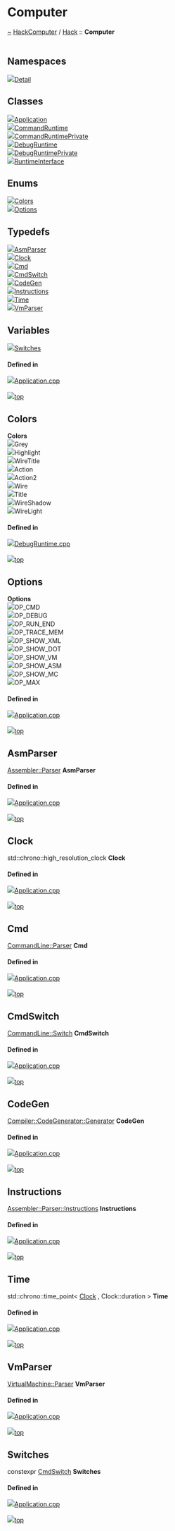 <a id="computer"></a>
<h1>Computer</h1>
<a id="a00916"></a>
<a href="https://github.com/CharlesCarley/HackComputer#~">~</a>
<a href="index.md#index">HackComputer</a>
<span class="inline-text">/</span>
<a href="a00906.md#hack">Hack</a>
<span class="inline-text">::</span>
<span class="bold-text"><b>Computer</b></span>
<br/>
<br/>
<a id="namespaces"></a>
<h2>Namespaces</h2>
<div class="icon-link">
<img src="../images/namespace.svg"/><a href="a00917.md#detail">Detail</a>
</div>
<a id="classes"></a>
<h2>Classes</h2>
<div class="icon-link">
<img src="../images/class.svg"/><a href="a01210.md#application">Application</a>
</div>
<div class="icon-link">
<img src="../images/class.svg"/><a href="a01218.md#commandruntime">CommandRuntime</a>
</div>
<div class="icon-link">
<img src="../images/class.svg"/><a href="a01214.md#commandruntimeprivate">CommandRuntimePrivate</a>
</div>
<div class="icon-link">
<img src="../images/class.svg"/><a href="a01226.md#debugruntime">DebugRuntime</a>
</div>
<div class="icon-link">
<img src="../images/class.svg"/><a href="a01222.md#debugruntimeprivate">DebugRuntimePrivate</a>
</div>
<div class="icon-link">
<img src="../images/class.svg"/><a href="a01230.md#runtimeinterface">RuntimeInterface</a>
</div>
<a id="enums"></a>
<h2>Enums</h2>
<span class="icon-list-item"><a href="#colors" class="icon-list-item"><img src="../images/class.svg" class="icon-list-item"/><span class="icon-list-item">Colors</span>
</a>
</span>
<br/>
<span class="icon-list-item"><a href="#options" class="icon-list-item"><img src="../images/class.svg" class="icon-list-item"/><span class="icon-list-item">Options</span>
</a>
</span>
<br/>
<a id="typedefs"></a>
<h2>Typedefs</h2>
<span class="icon-list-item"><a href="#asmparser" class="icon-list-item"><img src="../images/class.svg" class="icon-list-item"/><span class="icon-list-item">AsmParser</span>
</a>
</span>
<br/>
<span class="icon-list-item"><a href="#clock" class="icon-list-item"><img src="../images/class.svg" class="icon-list-item"/><span class="icon-list-item">Clock</span>
</a>
</span>
<br/>
<span class="icon-list-item"><a href="#cmd" class="icon-list-item"><img src="../images/class.svg" class="icon-list-item"/><span class="icon-list-item">Cmd</span>
</a>
</span>
<br/>
<span class="icon-list-item"><a href="#cmdswitch" class="icon-list-item"><img src="../images/class.svg" class="icon-list-item"/><span class="icon-list-item">CmdSwitch</span>
</a>
</span>
<br/>
<span class="icon-list-item"><a href="#codegen" class="icon-list-item"><img src="../images/class.svg" class="icon-list-item"/><span class="icon-list-item">CodeGen</span>
</a>
</span>
<br/>
<span class="icon-list-item"><a href="#instructions" class="icon-list-item"><img src="../images/class.svg" class="icon-list-item"/><span class="icon-list-item">Instructions</span>
</a>
</span>
<br/>
<span class="icon-list-item"><a href="#time" class="icon-list-item"><img src="../images/class.svg" class="icon-list-item"/><span class="icon-list-item">Time</span>
</a>
</span>
<br/>
<span class="icon-list-item"><a href="#vmparser" class="icon-list-item"><img src="../images/class.svg" class="icon-list-item"/><span class="icon-list-item">VmParser</span>
</a>
</span>
<br/>
<a id="variables"></a>
<h2>Variables</h2>
<span class="icon-list-item"><a href="#switches" class="icon-list-item"><img src="../images/class.svg" class="icon-list-item"/><span class="icon-list-item">Switches</span>
</a>
</span>
<br/>
<a id="defined-in"></a>
<h4>Defined in</h4>
<span class="icon-list-item"><a href="https://github.com/CharlesCarley/HackComputer/blob/master/Source/Computer/Application.cpp#L42" class="icon-list-item"><img src="../images/file.svg" class="icon-list-item"/><span class="icon-list-item">Application.cpp</span>
</a>
</span>
<br/>
<br/>
<span class="icon-list-item"><a href="#computer" class="icon-list-item"><img src="../images/jumpToTop.svg" class="icon-list-item"/><span class="icon-list-item">top</span>
</a>
</span>
<a id="colors"></a>
<h2>Colors</h2>
<span class="bold-text"><b>Colors</b></span>
<br/>
<a id="grey"></a>
<div class="paragraph">
<span class="paragraph"><img src="../images/enum.svg"/><span class="inline-text">Grey</span>
</span>
</div>
<a id="highlight"></a>
<div class="paragraph">
<span class="paragraph"><img src="../images/enum.svg"/><span class="inline-text">Highlight</span>
</span>
</div>
<a id="wiretitle"></a>
<div class="paragraph">
<span class="paragraph"><img src="../images/enum.svg"/><span class="inline-text">WireTitle</span>
</span>
</div>
<a id="action"></a>
<div class="paragraph">
<span class="paragraph"><img src="../images/enum.svg"/><span class="inline-text">Action</span>
</span>
</div>
<a id="action2"></a>
<div class="paragraph">
<span class="paragraph"><img src="../images/enum.svg"/><span class="inline-text">Action2</span>
</span>
</div>
<a id="wire"></a>
<div class="paragraph">
<span class="paragraph"><img src="../images/enum.svg"/><span class="inline-text">Wire</span>
</span>
</div>
<a id="title"></a>
<div class="paragraph">
<span class="paragraph"><img src="../images/enum.svg"/><span class="inline-text">Title</span>
</span>
</div>
<a id="wireshadow"></a>
<div class="paragraph">
<span class="paragraph"><img src="../images/enum.svg"/><span class="inline-text">WireShadow</span>
</span>
</div>
<a id="wirelight"></a>
<div class="paragraph">
<span class="paragraph"><img src="../images/enum.svg"/><span class="inline-text">WireLight</span>
</span>
</div>
<a id="grey"></a>
<a id="highlight"></a>
<a id="wiretitle"></a>
<a id="action"></a>
<a id="action2"></a>
<a id="wire"></a>
<a id="title"></a>
<a id="wireshadow"></a>
<a id="wirelight"></a>
<a id="defined-in"></a>
<h4>Defined in</h4>
<span class="icon-list-item"><a href="https://github.com/CharlesCarley/HackComputer/blob/master/Source/Computer/DebugRuntime.cpp#L35" class="icon-list-item"><img src="../images/file.svg" class="icon-list-item"/><span class="icon-list-item">DebugRuntime.cpp</span>
</a>
</span>
<br/>
<br/>
<span class="icon-list-item"><a href="#computer" class="icon-list-item"><img src="../images/jumpToTop.svg" class="icon-list-item"/><span class="icon-list-item">top</span>
</a>
</span>
<br/>
<a id="options"></a>
<h2>Options</h2>
<span class="bold-text"><b>Options</b></span>
<br/>
<a id="op_cmd"></a>
<div class="paragraph">
<span class="paragraph"><img src="../images/enum.svg"/><span class="inline-text">OP_CMD</span>
</span>
</div>
<a id="op_debug"></a>
<div class="paragraph">
<span class="paragraph"><img src="../images/enum.svg"/><span class="inline-text">OP_DEBUG</span>
</span>
</div>
<a id="op_run_end"></a>
<div class="paragraph">
<span class="paragraph"><img src="../images/enum.svg"/><span class="inline-text">OP_RUN_END</span>
</span>
</div>
<a id="op_trace_mem"></a>
<div class="paragraph">
<span class="paragraph"><img src="../images/enum.svg"/><span class="inline-text">OP_TRACE_MEM</span>
</span>
</div>
<a id="op_show_xml"></a>
<div class="paragraph">
<span class="paragraph"><img src="../images/enum.svg"/><span class="inline-text">OP_SHOW_XML</span>
</span>
</div>
<a id="op_show_dot"></a>
<div class="paragraph">
<span class="paragraph"><img src="../images/enum.svg"/><span class="inline-text">OP_SHOW_DOT</span>
</span>
</div>
<a id="op_show_vm"></a>
<div class="paragraph">
<span class="paragraph"><img src="../images/enum.svg"/><span class="inline-text">OP_SHOW_VM</span>
</span>
</div>
<a id="op_show_asm"></a>
<div class="paragraph">
<span class="paragraph"><img src="../images/enum.svg"/><span class="inline-text">OP_SHOW_ASM</span>
</span>
</div>
<a id="op_show_mc"></a>
<div class="paragraph">
<span class="paragraph"><img src="../images/enum.svg"/><span class="inline-text">OP_SHOW_MC</span>
</span>
</div>
<a id="op_max"></a>
<div class="paragraph">
<span class="paragraph"><img src="../images/enum.svg"/><span class="inline-text">OP_MAX</span>
</span>
</div>
<a id="op_cmd"></a>
<a id="op_debug"></a>
<a id="op_run_end"></a>
<a id="op_trace_mem"></a>
<a id="op_show_xml"></a>
<a id="op_show_dot"></a>
<a id="op_show_vm"></a>
<a id="op_show_asm"></a>
<a id="op_show_mc"></a>
<a id="op_max"></a>
<a id="defined-in"></a>
<h4>Defined in</h4>
<span class="icon-list-item"><a href="https://github.com/CharlesCarley/HackComputer/blob/master/Source/Computer/Application.cpp#L54" class="icon-list-item"><img src="../images/file.svg" class="icon-list-item"/><span class="icon-list-item">Application.cpp</span>
</a>
</span>
<br/>
<br/>
<span class="icon-list-item"><a href="#computer" class="icon-list-item"><img src="../images/jumpToTop.svg" class="icon-list-item"/><span class="icon-list-item">top</span>
</a>
</span>
<br/>
<a id="asmparser"></a>
<h2>AsmParser</h2>
<a href="a00934.md#parser">Assembler::Parser</a>
<span class="bold-text"><b>AsmParser</b></span>
<br/>
<a id="defined-in"></a>
<h4>Defined in</h4>
<span class="icon-list-item"><a href="https://github.com/CharlesCarley/HackComputer/blob/master/Source/Computer/Application.cpp#L49" class="icon-list-item"><img src="../images/file.svg" class="icon-list-item"/><span class="icon-list-item">Application.cpp</span>
</a>
</span>
<br/>
<br/>
<span class="icon-list-item"><a href="#computer" class="icon-list-item"><img src="../images/jumpToTop.svg" class="icon-list-item"/><span class="icon-list-item">top</span>
</a>
</span>
<br/>
<a id="clock"></a>
<h2>Clock</h2>
<span class="inline-text">std::chrono::high_resolution_clock</span>
<span class="bold-text"><b>Clock</b></span>
<br/>
<a id="defined-in"></a>
<h4>Defined in</h4>
<span class="icon-list-item"><a href="https://github.com/CharlesCarley/HackComputer/blob/master/Source/Computer/Application.cpp#L43" class="icon-list-item"><img src="../images/file.svg" class="icon-list-item"/><span class="icon-list-item">Application.cpp</span>
</a>
</span>
<br/>
<br/>
<span class="icon-list-item"><a href="#computer" class="icon-list-item"><img src="../images/jumpToTop.svg" class="icon-list-item"/><span class="icon-list-item">top</span>
</a>
</span>
<br/>
<a id="cmd"></a>
<h2>Cmd</h2>
<a href="a01250.md#parser">CommandLine::Parser</a>
<span class="bold-text"><b>Cmd</b></span>
<br/>
<a id="defined-in"></a>
<h4>Defined in</h4>
<span class="icon-list-item"><a href="https://github.com/CharlesCarley/HackComputer/blob/master/Source/Computer/Application.cpp#L47" class="icon-list-item"><img src="../images/file.svg" class="icon-list-item"/><span class="icon-list-item">Application.cpp</span>
</a>
</span>
<br/>
<br/>
<span class="icon-list-item"><a href="#computer" class="icon-list-item"><img src="../images/jumpToTop.svg" class="icon-list-item"/><span class="icon-list-item">top</span>
</a>
</span>
<br/>
<a id="cmdswitch"></a>
<h2>CmdSwitch</h2>
<a href="a01242.md#switch">CommandLine::Switch</a>
<span class="bold-text"><b>CmdSwitch</b></span>
<br/>
<a id="defined-in"></a>
<h4>Defined in</h4>
<span class="icon-list-item"><a href="https://github.com/CharlesCarley/HackComputer/blob/master/Source/Computer/Application.cpp#L48" class="icon-list-item"><img src="../images/file.svg" class="icon-list-item"/><span class="icon-list-item">Application.cpp</span>
</a>
</span>
<br/>
<br/>
<span class="icon-list-item"><a href="#computer" class="icon-list-item"><img src="../images/jumpToTop.svg" class="icon-list-item"/><span class="icon-list-item">top</span>
</a>
</span>
<br/>
<a id="codegen"></a>
<h2>CodeGen</h2>
<a href="a01190.md#generator">Compiler::CodeGenerator::Generator</a>
<span class="bold-text"><b>CodeGen</b></span>
<br/>
<a id="defined-in"></a>
<h4>Defined in</h4>
<span class="icon-list-item"><a href="https://github.com/CharlesCarley/HackComputer/blob/master/Source/Computer/Application.cpp#L51" class="icon-list-item"><img src="../images/file.svg" class="icon-list-item"/><span class="icon-list-item">Application.cpp</span>
</a>
</span>
<br/>
<br/>
<span class="icon-list-item"><a href="#computer" class="icon-list-item"><img src="../images/jumpToTop.svg" class="icon-list-item"/><span class="icon-list-item">top</span>
</a>
</span>
<br/>
<a id="instructions"></a>
<h2>Instructions</h2>
<a href="a00934.md#instructions">Assembler::Parser::Instructions</a>
<span class="bold-text"><b>Instructions</b></span>
<br/>
<a id="defined-in"></a>
<h4>Defined in</h4>
<span class="icon-list-item"><a href="https://github.com/CharlesCarley/HackComputer/blob/master/Source/Computer/Application.cpp#L46" class="icon-list-item"><img src="../images/file.svg" class="icon-list-item"/><span class="icon-list-item">Application.cpp</span>
</a>
</span>
<br/>
<br/>
<span class="icon-list-item"><a href="#computer" class="icon-list-item"><img src="../images/jumpToTop.svg" class="icon-list-item"/><span class="icon-list-item">top</span>
</a>
</span>
<br/>
<a id="time"></a>
<h2>Time</h2>
<span class="inline-text">std::chrono::time_point&lt; </span>
<a href="a00916.md#clock">Clock</a>
<span class="inline-text">, Clock::duration &gt;</span>
<span class="bold-text"><b>Time</b></span>
<br/>
<a id="defined-in"></a>
<h4>Defined in</h4>
<span class="icon-list-item"><a href="https://github.com/CharlesCarley/HackComputer/blob/master/Source/Computer/Application.cpp#L44" class="icon-list-item"><img src="../images/file.svg" class="icon-list-item"/><span class="icon-list-item">Application.cpp</span>
</a>
</span>
<br/>
<br/>
<span class="icon-list-item"><a href="#computer" class="icon-list-item"><img src="../images/jumpToTop.svg" class="icon-list-item"/><span class="icon-list-item">top</span>
</a>
</span>
<br/>
<a id="vmparser"></a>
<h2>VmParser</h2>
<a href="a01354.md#parser">VirtualMachine::Parser</a>
<span class="bold-text"><b>VmParser</b></span>
<br/>
<a id="defined-in"></a>
<h4>Defined in</h4>
<span class="icon-list-item"><a href="https://github.com/CharlesCarley/HackComputer/blob/master/Source/Computer/Application.cpp#L50" class="icon-list-item"><img src="../images/file.svg" class="icon-list-item"/><span class="icon-list-item">Application.cpp</span>
</a>
</span>
<br/>
<br/>
<span class="icon-list-item"><a href="#computer" class="icon-list-item"><img src="../images/jumpToTop.svg" class="icon-list-item"/><span class="icon-list-item">top</span>
</a>
</span>
<br/>
<a id="switches"></a>
<h2>Switches</h2>
<span class="inline-text">constexpr </span>
<a href="a00916.md#cmdswitch">CmdSwitch</a>
<span class="bold-text"><b>Switches</b></span>
<br/>
<a id="defined-in"></a>
<h4>Defined in</h4>
<span class="icon-list-item"><a href="https://github.com/CharlesCarley/HackComputer/blob/master/Source/Computer/Application.cpp#L67" class="icon-list-item"><img src="../images/file.svg" class="icon-list-item"/><span class="icon-list-item">Application.cpp</span>
</a>
</span>
<br/>
<br/>
<span class="icon-list-item"><a href="#computer" class="icon-list-item"><img src="../images/jumpToTop.svg" class="icon-list-item"/><span class="icon-list-item">top</span>
</a>
</span>
<br/>
</div>
</div>
</body>
</html>
